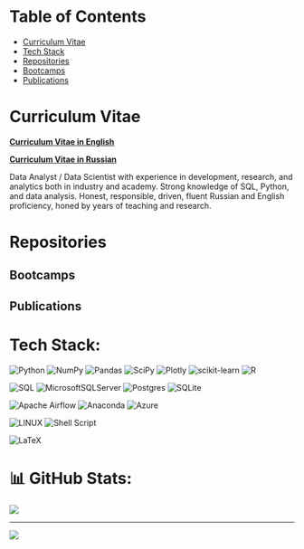 <!-- ![abstract](./abstract_graph.jpg) -->

# Table of Contents
- [Curriculum Vitae](#curriculum-vitae)
- [Tech Stack](#tech-stack)
- [Repositories](#repositories)
- [Bootcamps](#bootcamps)
- [Publications](#publications)

# Curriculum Vitae

[**Curriculum Vitae in English**](./cv_pavel_valov_data_analyst_english.pdf)

[**Curriculum Vitae in Russian**](./cv_pavel_valov_data_analyst_russian.pdf)

Data Analyst / Data Scientist with experience in development, research, and analytics both in industry and academy.
Strong knowledge of SQL, Python, and data analysis.
Honest, responsible, driven, fluent Russian and English proficiency, honed by years of teaching and research.

# Repositories

## Bootcamps

## Publications


<!-- ## 🌐 Socials:
[![LinkedIn](https://img.shields.io/badge/LinkedIn-%230077B5.svg?logo=linkedin&logoColor=white)](https://linkedin.com/in/pavel-valov) -->

<!-- # Обо мне:
Аналитик данных / Ученый по данным с опытом разработки, исследований и аналитики в индустрии и академии.
Уверенное владение SQL, Python, анализом данных.
Честный, ответственный, целеустремленный, свободное владение английским, отточенное годами преподавания и исследований. -->

# Tech Stack:
![Python](https://img.shields.io/badge/python-3670A0?style=for-the-badge&logo=python&logoColor=ffdd54) ![NumPy](https://img.shields.io/badge/numpy-%23013243.svg?style=for-the-badge&logo=numpy&logoColor=white) ![Pandas](https://img.shields.io/badge/pandas-%23150458.svg?style=for-the-badge&logo=pandas&logoColor=white) ![SciPy](https://img.shields.io/badge/SciPy-%230C55A5.svg?style=for-the-badge&logo=scipy&logoColor=%white) ![Plotly](https://img.shields.io/badge/Plotly-%233F4F75.svg?style=for-the-badge&logo=plotly&logoColor=white) ![scikit-learn](https://img.shields.io/badge/scikit--learn-%23F7931E.svg?style=for-the-badge&logo=scikit-learn&logoColor=white) ![R](https://img.shields.io/badge/r-%23276DC3.svg?style=for-the-badge&logo=r&logoColor=white)

![SQL](https://img.shields.io/badge/-SQL-blue?style=for-the-badge) ![MicrosoftSQLServer](https://img.shields.io/badge/Microsoft%20SQL%20Sever-CC2927?style=for-the-badge&logo=microsoft%20sql%20server&logoColor=white) ![Postgres](https://img.shields.io/badge/postgres-%23316192.svg?style=for-the-badge&logo=postgresql&logoColor=white) ![SQLite](https://img.shields.io/badge/sqlite-%2307405e.svg?style=for-the-badge&logo=sqlite&logoColor=white)

![Apache Airflow](https://img.shields.io/badge/Apache%20Airflow-017CEE?style=for-the-badge&logo=Apache%20Airflow&logoColor=white) ![Anaconda](https://img.shields.io/badge/Anaconda-%2344A833.svg?style=for-the-badge&logo=anaconda&logoColor=white) ![Azure](https://img.shields.io/badge/azure-%230072C6.svg?style=for-the-badge&logo=azure-devops&logoColor=white)

![LINUX](https://img.shields.io/badge/Linux-FCC624?style=for-the-badge&logo=linux&logoColor=black) ![Shell Script](https://img.shields.io/badge/shell_script-%23121011.svg?style=for-the-badge&logo=gnu-bash&logoColor=white)

![LaTeX](https://img.shields.io/badge/latex-%23008080.svg?style=for-the-badge&logo=latex&logoColor=white)

# 📊 GitHub Stats:
<!-- ![](https://github-readme-stats.vercel.app/api?username=valovpm&theme=dark&hide_border=false&include_all_commits=false&count_private=false)<br/>
![](https://github-readme-streak-stats.herokuapp.com/?user=valovpm&theme=dark&hide_border=false)<br/> -->
![](https://github-readme-stats.vercel.app/api/top-langs/?username=valovpm&theme=dark&hide_border=false&include_all_commits=false&count_private=false&layout=compact)

---
[![](https://visitcount.itsvg.in/api?id=valovpm&icon=0&color=0)](https://visitcount.itsvg.in)

<!-- Proudly created with GPRM ( https://gprm.itsvg.in ) -->
